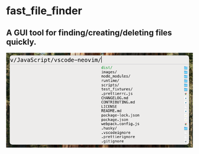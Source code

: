 # fast_file_finder
## A GUI tool for finding/creating/deleting files quickly.

![Screenshot](./Extra/screenshot.png)